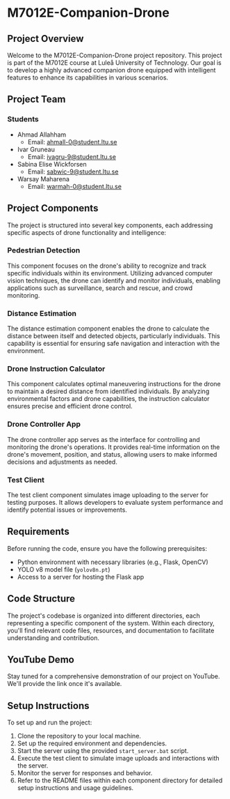 # M7012E-Companion-Drone

## Project Overview

Welcome to the M7012E-Companion-Drone project repository. This project is part of the M7012E course at Luleå University of Technology. Our goal is to develop a highly advanced companion drone equipped with intelligent features to enhance its capabilities in various scenarios.

## Project Team

### Students
- Ahmad Allahham
  - Email: ahmall-0@student.ltu.se
- Ivar Gruneau
  - Email: ivagru-9@student.ltu.se
- Sabina Elise Wickforsen
  - Email: sabwic-9@student.ltu.se
- Warsay Maharena
  - Email: warmah-0@student.ltu.se

## Project Components

The project is structured into several key components, each addressing specific aspects of drone functionality and intelligence:

### Pedestrian Detection

This component focuses on the drone's ability to recognize and track specific individuals within its environment. Utilizing advanced computer vision techniques, the drone can identify and monitor individuals, enabling applications such as surveillance, search and rescue, and crowd monitoring.

### Distance Estimation

The distance estimation component enables the drone to calculate the distance between itself and detected objects, particularly individuals. This capability is essential for ensuring safe navigation and interaction with the environment.

### Drone Instruction Calculator

This component calculates optimal maneuvering instructions for the drone to maintain a desired distance from identified individuals. By analyzing environmental factors and drone capabilities, the instruction calculator ensures precise and efficient drone control.

### Drone Controller App

The drone controller app serves as the interface for controlling and monitoring the drone's operations. It provides real-time information on the drone's movement, position, and status, allowing users to make informed decisions and adjustments as needed.

### Test Client

The test client component simulates image uploading to the server for testing purposes. It allows developers to evaluate system performance and identify potential issues or improvements.

## Requirements

Before running the code, ensure you have the following prerequisites:

- Python environment with necessary libraries (e.g., Flask, OpenCV)
- YOLO v8 model file (`yolov8n.pt`)
- Access to a server for hosting the Flask app

## Code Structure

The project's codebase is organized into different directories, each representing a specific component of the system. Within each directory, you'll find relevant code files, resources, and documentation to facilitate understanding and contribution.

## YouTube Demo

Stay tuned for a comprehensive demonstration of our project on YouTube. We'll provide the link once it's available.

## Setup Instructions

To set up and run the project:

1. Clone the repository to your local machine.
2. Set up the required environment and dependencies.
3. Start the server using the provided `start_server.bat` script.
4. Execute the test client to simulate image uploads and interactions with the server.
5. Monitor the server for responses and behavior.
6. Refer to the README files within each component directory for detailed setup instructions and usage guidelines.

